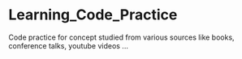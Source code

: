 # Learning_Code_Practice
Code practice for concept studied from various sources like books, conference talks, youtube videos ...
